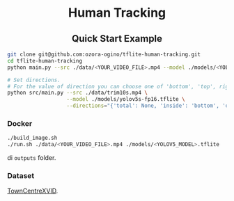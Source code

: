 <h1 align="center">
  Human Tracking
</h1>

## <div align="center">Quick Start Example</div>

```bash
git clone git@github.com:ozora-ogino/tflite-human-tracking.git
cd tflite-human-tracking
python main.py --src ./data/<YOUR_VIDEO_FILE>.mp4 --model ./models/<YOLOV5_MODEL>.tflite

# Set directions.
# For the value of direction you can choose one of 'bottom', 'top', right', 'left' or None.
python src/main.py --src ./data/trim10s.mp4 \
                   --model ./models/yolov5s-fp16.tflite \
                   --directions="{'total': None, 'inside': 'bottom', 'outside': 'top'}"
```

### Docker

```bash
./build_image.sh
./run.sh ./data/<YOUR_VIDEO_FILE>.mp4 ./models/<YOLOV5_MODEL>.tflite
```

di `outputs` folder.


### Dataset
[TownCentreXVID](https://www.kaggle.com/ashayajbani/oxford-town-centre/version/4?select=TownCentreXVID.mp4).
